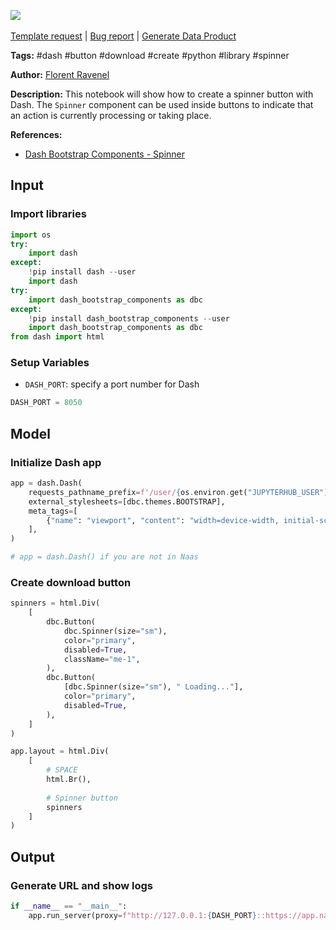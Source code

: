 <a href="https://app.naas.ai/user-redirect/naas/downloader?url=https://raw.githubusercontent.com/jupyter-naas/awesome-notebooks/master/Dash/Dash_Create_spinner_button.ipynb" target="_parent"><img src="https://naasai-public.s3.eu-west-3.amazonaws.com/Open_in_Naas_Lab.svg"/></a><br><br><a href="https://github.com/jupyter-naas/awesome-notebooks/issues/new?assignees=&labels=&template=template-request.md&title=Tool+-+Action+of+the+notebook+">Template request</a> | <a href="https://github.com/jupyter-naas/awesome-notebooks/issues/new?assignees=&labels=bug&template=bug_report.md&title=Dash+-+Create+spinner+button:+Error+short+description">Bug report</a> | <a href="https://app.naas.ai/user-redirect/naas/downloader?url=https://raw.githubusercontent.com/jupyter-naas/awesome-notebooks/master/Naas/Naas_Start_data_product.ipynb" target="_parent">Generate Data Product</a>

**Tags:** #dash #button #download #create #python #library #spinner

**Author:** [Florent Ravenel](https://www.linkedin.com/in/florent-ravenel/)

**Description:** This notebook will show how to create a spinner button with Dash. The `Spinner` component can be used inside buttons to indicate that an action is currently processing or taking place.



**References:**
- [Dash Bootstrap Components - Spinner](https://dash-bootstrap-components.opensource.faculty.ai/docs/components/spinner/)

## Input

### Import libraries


```python
import os
try:
    import dash
except:
    !pip install dash --user
    import dash
try:
    import dash_bootstrap_components as dbc
except:
    !pip install dash_bootstrap_components --user
    import dash_bootstrap_components as dbc
from dash import html
```

### Setup Variables
- `DASH_PORT`: specify a port number for Dash


```python
DASH_PORT = 8050
```

## Model

### Initialize Dash app


```python
app = dash.Dash(
    requests_pathname_prefix=f'/user/{os.environ.get("JUPYTERHUB_USER")}/proxy/{DASH_PORT}/',
    external_stylesheets=[dbc.themes.BOOTSTRAP],
    meta_tags=[
        {"name": "viewport", "content": "width=device-width, initial-scale=1.0"}
    ],
)

# app = dash.Dash() if you are not in Naas
```

### Create download button


```python
spinners = html.Div(
    [
        dbc.Button(
            dbc.Spinner(size="sm"),
            color="primary",
            disabled=True,
            className="me-1",
        ),
        dbc.Button(
            [dbc.Spinner(size="sm"), " Loading..."],
            color="primary",
            disabled=True,
        ),
    ]
)

app.layout = html.Div(
    [
        # SPACE
        html.Br(),
        
        # Spinner button
        spinners
    ]
)
```

## Output

### Generate URL and show logs


```python
if __name__ == "__main__":
    app.run_server(proxy=f"http://127.0.0.1:{DASH_PORT}::https://app.naas.ai")
```

 
